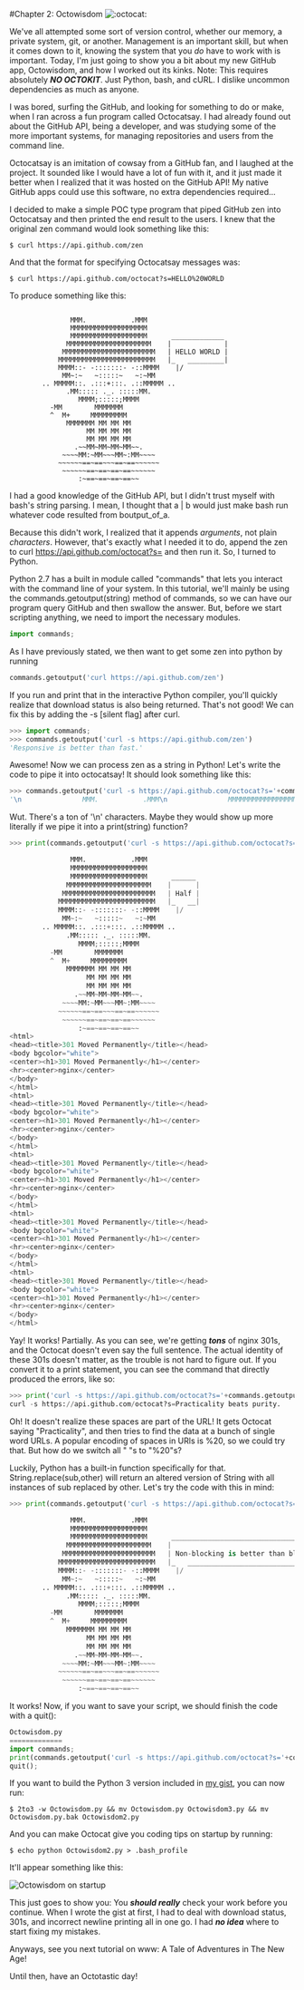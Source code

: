 #Chapter 2: Octowisdom
![:octocat:](https://octodex.github.com/images/original.png)

We've all attempted some sort of version control, whether our memory, a private system, git, or another. Management is an important skill, but when it comes down to it, knowing the system that you _do_ have to work with is important. Today, I'm just going to show you a bit about my new GitHub app, Octowisdom, and how I worked out its kinks. Note: This requires absolutely _**NO OCTOKIT**_. Just Python, bash, and cURL. I dislike uncommon dependencies as much as anyone.

I was bored, surfing the GitHub, and looking for something to do or make, when I ran across a fun program called Octocatsay. I had already found out about the GitHub API, being a developer, and was studying some of the more important systems, for managing repositories and users from the command line.

Octocatsay is an imitation of cowsay from a GitHub fan, and I laughed at the project. It sounded like I would have a lot of fun with it, and it just made it better when I realized that it was hosted on the GitHub API! My native GitHub apps could use this software, no extra dependencies required...

I decided to make a simple POC type program that piped GitHub zen into Octocatsay and then printed the end result to the users. I knew that the original zen command would look something like this:

```shell
$ curl https://api.github.com/zen
```

And that the format for specifying Octocatsay messages was:

```shell
$ curl https://api.github.com/octocat?s=HELLO%20WORLD
```

To produce something like this:

```

               MMM.           .MMM
               MMMMMMMMMMMMMMMMMMM
               MMMMMMMMMMMMMMMMMMM      _____________
              MMMMMMMMMMMMMMMMMMMMM    |             |
             MMMMMMMMMMMMMMMMMMMMMMM   | HELLO WORLD |
            MMMMMMMMMMMMMMMMMMMMMMMM   |_   _________|
            MMMM::- -:::::::- -::MMMM    |/
             MM~:~   ~:::::~   ~:~MM
        .. MMMMM::. .:::+:::. .::MMMMM ..
              .MM::::: ._. :::::MM.
                 MMMM;:::::;MMMM
          -MM        MMMMMMM
          ^  M+     MMMMMMMMM
              MMMMMMM MM MM MM
                   MM MM MM MM
                   MM MM MM MM
                .~~MM~MM~MM~MM~~.
             ~~~~MM:~MM~~~MM~:MM~~~~
            ~~~~~~==~==~~~==~==~~~~~~
             ~~~~~~==~==~==~==~~~~~~
                 :~==~==~==~==~~
```

I had a good knowledge of the GitHub API, but I didn't trust myself with bash's string parsing. I mean, I thought that a | b would just make bash run whatever code resulted from boutput_of_a.

Because this didn't work, I realized that it appends _arguments_, not plain _characters_. However, that's exactly what I needed it to do, append the zen to curl https://api.github.com/octocat?s= and then run it. So, I turned to Python.

Python 2.7 has a built in module called "commands" that lets you interact with the command line of your system. In this tutorial, we'll mainly be using the commands.getoutput(string) method of commands, so we can have our program query GitHub and then swallow the answer. But, before we start scripting anything, we need to import the necessary modules.

```python
import commands;
```

As I have previously stated, we then want to get some zen into python by running
```python
commands.getoutput('curl https://api.github.com/zen')
```

If you run and print that in the interactive Python compiler, you'll quickly realize that download status is also being returned. That's not good! We can fix this by adding the -s [silent flag] after curl.

```python
>>> import commands;
>>> commands.getoutput('curl -s https://api.github.com/zen')
'Responsive is better than fast.'
```

Awesome! Now we can process zen as a string in Python! Let's write the code to pipe it into octocatsay! It should look something like this:
```python
>>> commands.getoutput('curl -s https://api.github.com/octocat?s='+commands.getoutput('curl -s https://api.github.com/zen'))
'\n               MMM.           .MMM\n               MMMMMMMMMMMMMMMMMMM\n               MMMMMMMMMMMMMMMMMMM      ________\n              MMMMMMMMMMMMMMMMMMMMM    |        |\n             MMMMMMMMMMMMMMMMMMMMMMM   | Design |\n            MMMMMMMMMMMMMMMMMMMMMMMM   |_   ____|\n            MMMM::- -:::::::- -::MMMM    |/\n             MM~:~   ~:::::~   ~:~MM\n        .. MMMMM::. .:::+:::. .::MMMMM ..\n              .MM::::: ._. :::::MM.\n                 MMMM;:::::;MMMM\n          -MM        MMMMMMM\n          ^  M+     MMMMMMMMM\n              MMMMMMM MM MM MM\n                   MM MM MM MM\n                   MM MM MM MM\n                .~~MM~MM~MM~MM~~.\n             ~~~~MM:~MM~~~MM~:MM~~~~\n            ~~~~~~==~==~~~==~==~~~~~~\n             ~~~~~~==~==~==~==~~~~~~\n                 :~==~==~==~==~~\n<html>\r\n<head><title>301 Moved Permanently</title></head>\r\n<body bgcolor="white">\r\n<center><h1>301 Moved Permanently</h1></center>\r\n<hr><center>nginx</center>\r\n</body>\r\n</html>\r\n<html>\r\n<head><title>301 Moved Permanently</title></head>\r\n<body bgcolor="white">\r\n<center><h1>301 Moved Permanently</h1></center>\r\n<hr><center>nginx</center>\r\n</body>\r\n</html>\r'
```

Wut. There's a ton of '\n' characters. Maybe they would show up more literally if we pipe it into a print(string) function?

```python
>>> print(commands.getoutput('curl -s https://api.github.com/octocat?s='+commands.getoutput('curl -s https://api.github.com/zen')))

               MMM.           .MMM
               MMMMMMMMMMMMMMMMMMM
               MMMMMMMMMMMMMMMMMMM      ______
              MMMMMMMMMMMMMMMMMMMMM    |      |
             MMMMMMMMMMMMMMMMMMMMMMM   | Half |
            MMMMMMMMMMMMMMMMMMMMMMMM   |_   __|
            MMMM::- -:::::::- -::MMMM    |/
             MM~:~   ~:::::~   ~:~MM
        .. MMMMM::. .:::+:::. .::MMMMM ..
              .MM::::: ._. :::::MM.
                 MMMM;:::::;MMMM
          -MM        MMMMMMM
          ^  M+     MMMMMMMMM
              MMMMMMM MM MM MM
                   MM MM MM MM
                   MM MM MM MM
                .~~MM~MM~MM~MM~~.
             ~~~~MM:~MM~~~MM~:MM~~~~
            ~~~~~~==~==~~~==~==~~~~~~
             ~~~~~~==~==~==~==~~~~~~
                 :~==~==~==~==~~
<html>
<head><title>301 Moved Permanently</title></head>
<body bgcolor="white">
<center><h1>301 Moved Permanently</h1></center>
<hr><center>nginx</center>
</body>
</html>
<html>
<head><title>301 Moved Permanently</title></head>
<body bgcolor="white">
<center><h1>301 Moved Permanently</h1></center>
<hr><center>nginx</center>
</body>
</html>
<html>
<head><title>301 Moved Permanently</title></head>
<body bgcolor="white">
<center><h1>301 Moved Permanently</h1></center>
<hr><center>nginx</center>
</body>
</html>
<html>
<head><title>301 Moved Permanently</title></head>
<body bgcolor="white">
<center><h1>301 Moved Permanently</h1></center>
<hr><center>nginx</center>
</body>
</html>
<html>
<head><title>301 Moved Permanently</title></head>
<body bgcolor="white">
<center><h1>301 Moved Permanently</h1></center>
<hr><center>nginx</center>
</body>
</html>
```

Yay! It works! Partially. As you can see, we're getting _**tons**_ of nginx 301s, and the Octocat doesn't even say the full sentence. The actual identity of these 301s doesn't matter, as the trouble is not hard to figure out. If you convert it to a print statement, you can see the command that directly produced the errors, like so:

```python
>>> print('curl -s https://api.github.com/octocat?s='+commands.getoutput('curl -s https://api.github.com/zen'))
curl -s https://api.github.com/octocat?s=Practicality beats purity.
```

Oh! It doesn't realize these spaces are part of the URL! It gets Octocat saying "Practicality", and then tries to find the data at a bunch of single word URLs. A popular encoding of spaces in URls is %20, so we could try that. But how do we switch all " "s to "%20"s?

Luckily, Python has a built-in function specifically for that. String.replace(sub,other) will return an altered version of String with all instances of sub replaced by other. Let's try the code with this in mind:
```python
>>> print(commands.getoutput('curl -s https://api.github.com/octocat?s='+commands.getoutput('curl -s https://api.github.com/zen').replace(' ','%20')));

               MMM.           .MMM
               MMMMMMMMMMMMMMMMMMM
               MMMMMMMMMMMMMMMMMMM      _______________________________________
              MMMMMMMMMMMMMMMMMMMMM    |                                       |
             MMMMMMMMMMMMMMMMMMMMMMM   | Non-blocking is better than blocking. |
            MMMMMMMMMMMMMMMMMMMMMMMM   |_   ___________________________________|
            MMMM::- -:::::::- -::MMMM    |/
             MM~:~   ~:::::~   ~:~MM
        .. MMMMM::. .:::+:::. .::MMMMM ..
              .MM::::: ._. :::::MM.
                 MMMM;:::::;MMMM
          -MM        MMMMMMM
          ^  M+     MMMMMMMMM
              MMMMMMM MM MM MM
                   MM MM MM MM
                   MM MM MM MM
                .~~MM~MM~MM~MM~~.
             ~~~~MM:~MM~~~MM~:MM~~~~
            ~~~~~~==~==~~~==~==~~~~~~
             ~~~~~~==~==~==~==~~~~~~
                 :~==~==~==~==~~
```

It works! Now, if you want to save your script, we should finish the code with a quit():

```python
Octowisdom.py
=============
import commands;
print(commands.getoutput('curl -s https://api.github.com/octocat?s='+commands.getoutput('curl -s https://api.github.com/zen').replace(' ','%20')));
quit();
```

If you want to build the Python 3 version included in [my gist](https://tinyurl.com/Octowisdom), you can now run:

```shell
$ 2to3 -w Octowisdom.py && mv Octowisdom.py Octowisdom3.py && mv Octowisdom.py.bak Octowisdom2.py
```

And you can make Octocat give you coding tips on startup by running:

```shell
$ echo python Octowisdom2.py > .bash_profile
```

It'll appear something like this:

![Octowisdom on startup](../images/Octowisdom.png)

This just goes to show you: You _**should really**_ check your work before you continue. When I wrote the gist at first, I had to deal with download status, 301s, and incorrect newline printing all in one go. I had _**no idea**_ where to start fixing my mistakes.

Anyways, see you next tutorial on www: A Tale of Adventures in The New Age!

Until then, have an Octotastic day!
